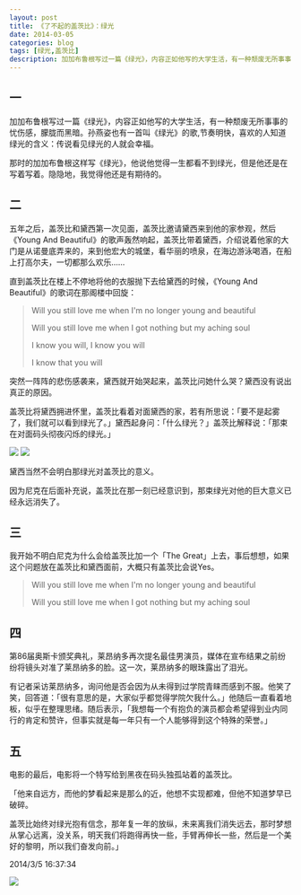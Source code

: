 ```yaml
---
layout: post
title: 《了不起的盖茨比》：绿光
date: 2014-03-05
categories: blog
tags: [绿光,盖茨比]
description: 加加布鲁根写过一篇《绿光》，内容正如他写的大学生活，有一种颓废无所事事的忧伤感，朦胧而黑暗。孙燕姿也有一首叫《绿光》的歌,节奏明快，喜欢的人知道绿光的含义：传说看见绿光的人就会幸福。
---
```



## 一

加加布鲁根写过一篇《绿光》，内容正如他写的大学生活，有一种颓废无所事事的忧伤感，朦胧而黑暗。孙燕姿也有一首叫《绿光》的歌,节奏明快，喜欢的人知道绿光的含义：传说看见绿光的人就会幸福。

那时的加加布鲁根这样写《绿光》，他说他觉得一生都看不到绿光，但是他还是在写着写着。隐隐地，我觉得他还是有期待的。


## 二

五年之后，盖茨比和黛西第一次见面，盖茨比邀请黛西来到他的家参观，然后《Young And Beautiful》的歌声轰然响起，盖茨比带着黛西，介绍说着他家的大门是从诺曼底弄来的，来到他宏大的城堡，看华丽的喷泉，在海边游泳喝酒，在船上打高尔夫，一切都那么欢乐……

直到盖茨比在楼上不停地将他的衣服抛下去给黛西的时候，《Young And Beautiful》的歌词在那阁楼中回旋：

>Will you still love me when I'm no longer young and beautiful
>
>Will you still love me when I got nothing but my aching soul
>
>I know you will, I know you will
>
>I know that you will

突然一阵阵的悲伤感袭来，黛西就开始哭起来，盖茨比问她什么哭？黛西没有说出真正的原因。

盖茨比将黛西拥进怀里，盖茨比看着对面黛西的家，若有所思说：「要不是起雾了，我们就可以看到绿光了。」黛西起身问：「什么绿光？」盖茨比解释说：「那束在对面码头彻夜闪烁的绿光。」

![](http://ww4.sinaimg.cn/large/617ccc0ctw1ee4ymfnzmyj20zk0k0mzl.jpg)
![](http://ww3.sinaimg.cn/large/617ccc0ctw1ee4ymi0dd6j20zk0k00vd.jpg)


黛西当然不会明白那绿光对盖茨比的意义。

因为尼克在后面补充说，盖茨比在那一刻已经意识到，那束绿光对他的巨大意义已经永远消失了。


## 三

我开始不明白尼克为什么会给盖茨比加一个「The Great」上去，事后想想，如果这个问题放在盖茨比和黛西面前，大概只有盖茨比会说Yes。

>Will you still love me when I'm no longer young and beautiful
>
>Will you still love me when I got nothing but my aching soul

## 四

第86届奥斯卡颁奖典礼，莱昂纳多再次提名最佳男演员，媒体在宣布结果之前纷纷将镜头对准了莱昂纳多的脸。这一次，莱昂纳多的眼珠露出了泪光。

有记者采访莱昂纳多，询问他是否会因为从未得到过学院青睐而感到不服。他笑了笑，回答道：「很有意思的是，大家似乎都觉得学院欠我什么。」他随后一直看着地板，似乎在整理思绪。随后表示，「我想每一个有抱负的演员都会希望得到业内同行的肯定和赞许，但事实就是每一年只有一个人能够得到这个特殊的荣誉。」


## 五

电影的最后，电影将一个特写给到黑夜在码头独孤站着的盖茨比。

「他来自远方，而他的梦看起来是那么的近，他想不实现都难，但他不知道梦早已破碎。

盖茨比始终对绿光抱有信念，那年复一年的放纵，未来离我们消失远去，那时梦想从掌心远离，没关系，明天我们将跑得再快一些，手臂再伸长一些，然后是一个美好的黎明，所以我们奋发向前。」

2014/3/5 16:37:34 

![](http://ww3.sinaimg.cn/large/617ccc0ctw1ee4ymji51rj20zk0k0myp.jpg)















